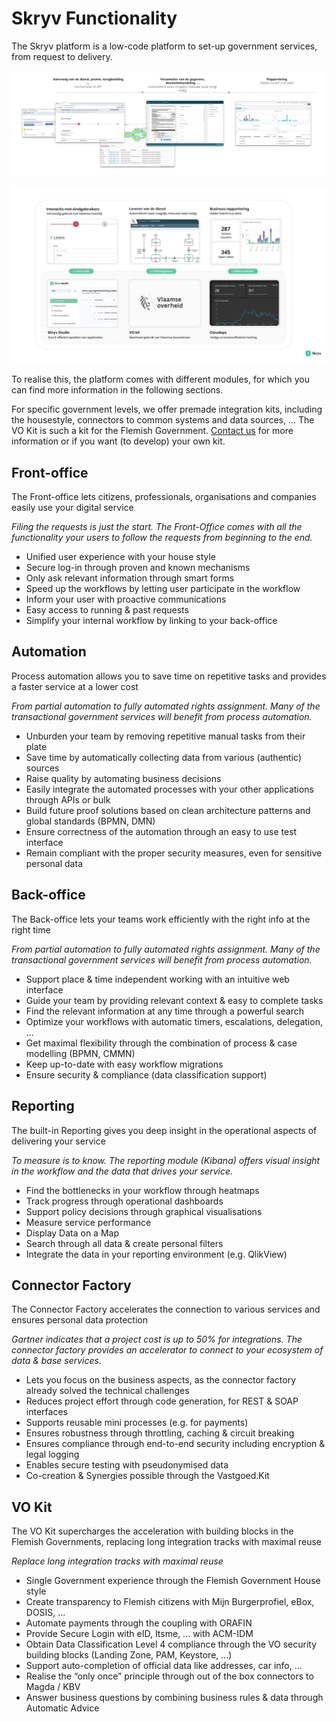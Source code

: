 # Skryv Functionality

The Skryv platform is a low-code platform to set-up government services, from request to delivery.

![Image](../_media/from-request-to-delivery.png)

![Image](../_media/skryv-overview.png)

To realise this, the platform comes with different modules, for which you can find more information in the following sections.

For specific government levels, we offer premade integration kits, including the housestyle, connectors to common systems and data sources, ... The VO Kit is such a kit for the Flemish Government. [Contact us](https://www.skryv.com/contact) for more information or if you want (to develop) your own kit.

## Front-office

The Front-office lets citizens, professionals, organisations and companies easily use your digital service

_Filing the requests is just the start. The Front-Office comes with all the functionality your users to follow the requests from beginning to the end._

- Unified user experience with your house style
- Secure log-in through proven and known mechanisms
- Only ask relevant information through smart forms
- Speed up the workflows by letting user participate in the workflow
- Inform your user with proactive communications
- Easy access to running & past requests
- Simplify your internal workflow by linking to your back-office

## Automation

Process automation allows you to save time on repetitive tasks and provides a faster service at a lower cost

_From partial automation to fully automated rights assignment. Many of the transactional government services will benefit from process automation._

- Unburden your team by removing repetitive manual tasks from their plate
- Save time by automatically collecting data from various (authentic) sources
- Raise quality by automating business decisions
- Easily integrate the automated processes with your other applications through APIs or bulk
- Build future proof solutions based on clean architecture patterns and global standards (BPMN, DMN)
- Ensure correctness of the automation through an easy to use test interface
- Remain compliant with the proper security measures, even for sensitive personal data

## Back-office

The Back-office lets your teams work efficiently with the right info at the right time

_From partial automation to fully automated rights assignment. Many of the transactional government services will benefit from process automation._

- Support place & time independent working with an intuitive web interface
- Guide your team by providing relevant context & easy to complete tasks
- Find the relevant information at any time through a powerful search
- Optimize your workflows with automatic timers, escalations, delegation, ...
- Get maximal flexibility through the combination of process & case modelling (BPMN, CMMN)
- Keep up-to-date with easy workflow migrations
- Ensure security & compliance (data classification support)

## Reporting

The built-in Reporting gives you deep insight in the operational aspects of delivering your service

_To measure is to know. The reporting module (Kibana) offers visual insight in the workflow and the data that drives your service._

- Find the bottlenecks in your workflow through heatmaps
- Track progress through operational dashboards
- Support policy decisions through graphical visualisations
- Measure service performance
- Display Data on a Map
- Search through all data & create personal filters
- Integrate the data in your reporting environment (e.g. QlikView)

## Connector Factory

The Connector Factory accelerates the connection to various services and ensures personal data protection

_Gartner indicates that a project cost is up to 50% for integrations. The connector factory provides an accelerator to connect to your ecosystem of data & base services._

- Lets you focus on the business aspects, as the connector factory already solved the technical challenges
- Reduces project effort through code generation, for REST & SOAP interfaces
- Supports reusable mini processes (e.g. for payments)
- Ensures robustness through throttling, caching & circuit breaking
- Ensures compliance through end-to-end security including encryption & legal logging
- Enables secure testing with pseudonymised data
- Co-creation & Synergies possible through the Vastgoed.Kit

## VO Kit

The VO Kit supercharges the acceleration with building blocks in the Flemish Governments, replacing long integration tracks with maximal reuse

_Replace long integration tracks with maximal reuse_

- Single Government experience through the Flemish Government House style
- Create transparency to Flemish citizens with Mijn Burgerprofiel, eBox, DOSIS, ...
- Automate payments through the coupling with ORAFIN
- Provide Secure Login with eID, Itsme, ... with ACM-IDM
- Obtain Data Classification Level 4 compliance through the VO security building blocks (Landing Zone, PAM, Keystore, …)
- Support auto-completion of official data like addresses, car info, ...
- Realise the “only once” principle through out of the box connectors to Magda / KBV
- Answer business questions by combining business rules & data through Automatic Advice
